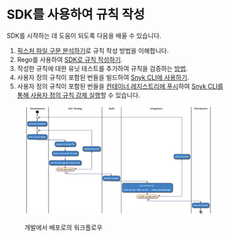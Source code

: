 # SDK를 사용하여 규칙 작성

SDK를 시작하는 데 도움이 되도록 다음을 배울 수 있습니다.

1. [픽스처 파일 구문 분석하기](parsing-an-input-file.md)로 규칙 작성 방법을 이해합니다.
2. Rego를 사용하여 [SDK로 규칙 작성하기](writing-a-rule.md).
3. 작성한 규칙에 대한 유닛 테스트를 추가하여 규칙을 검증하는 [방법](testing-a-rule.md).
4. 사용자 정의 규칙이 포함된 번들을 빌드하여 [Snyk CLI에 사용하기](../use-iac-custom-rules-with-cli/).
5. 사용자 정의 규칙이 포함된 번들을 [컨테이너 레지스트리에 푸시](pushing-a-bundle.md)하여 [Snyk CLI를 통해 사용자 정의 규칙 강제 실행](../use-iac-custom-rules-with-cli/)할 수 있습니다.

<figure><img src="../../../../../.gitbook/assets/image (117) (1) (1) (1) (1) (1) (1) (1) (1) (1) (1) (1) (1) (1) (1) (1) (1) (1) (1) (1) (1) (1) (1) (1) (1) (1) (3) (5).png" alt="개발에서 배포로의 워크플로우"><figcaption><p>개발에서 배포로의 워크플로우</p></figcaption></figure>